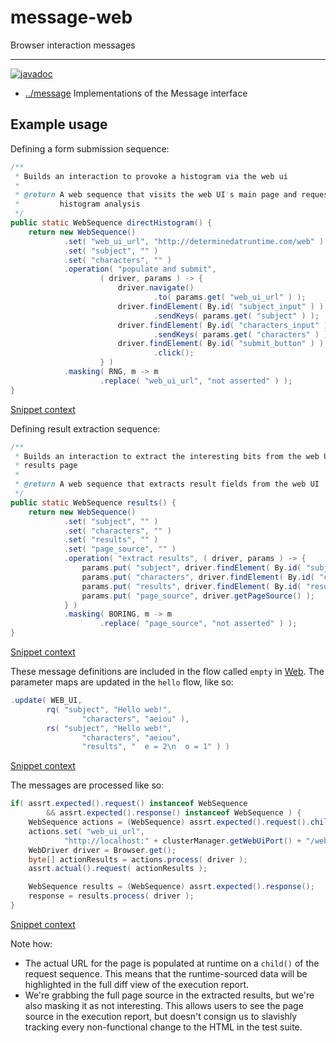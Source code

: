 
<!-- title start -->

# message-web

Browser interaction messages

---
[![javadoc](https://javadoc.io/badge2/com.mastercard.test.flow/message-web/javadoc.svg)](https://javadoc.io/doc/com.mastercard.test.flow/message-web)

 * [../message](..) Implementations of the Message interface

<!-- title end -->

## Example usage

Defining a form submission sequence:

<!-- snippet start -->

<!-- Messages:form_submission -->

```java
/**
 * Builds an interaction to provoke a histogram via the web ui
 *
 * @return A web sequence that visits the web UI's main page and requests a
 *         histogram analysis
 */
public static WebSequence directHistogram() {
	return new WebSequence()
			.set( "web_ui_url", "http://determinedatruntime.com/web" )
			.set( "subject", "" )
			.set( "characters", "" )
			.operation( "populate and submit",
					( driver, params ) -> {
						driver.navigate()
								.to( params.get( "web_ui_url" ) );
						driver.findElement( By.id( "subject_input" ) )
								.sendKeys( params.get( "subject" ) );
						driver.findElement( By.id( "characters_input" ) )
								.sendKeys( params.get( "characters" ) );
						driver.findElement( By.id( "submit_button" ) )
								.click();
					} )
			.masking( RNG, m -> m
					.replace( "web_ui_url", "not asserted" ) );
}
```
[Snippet context](../../example/app-model/src/main/java/com/mastercard/test/flow/example/app/model/Messages.java#L321-L345,321-345)

<!-- snippet end -->

Defining result extraction sequence:

<!-- snippet start -->

<!-- Messages:result_extraction -->

```java
/**
 * Builds an interaction to extract the interesting bits from the web UI's
 * results page
 *
 * @return A web sequence that extracts result fields from the web UI
 */
public static WebSequence results() {
	return new WebSequence()
			.set( "subject", "" )
			.set( "characters", "" )
			.set( "results", "" )
			.set( "page_source", "" )
			.operation( "extract results", ( driver, params ) -> {
				params.put( "subject", driver.findElement( By.id( "subject_output" ) ).getText() );
				params.put( "characters", driver.findElement( By.id( "characters_output" ) ).getText() );
				params.put( "results", driver.findElement( By.id( "results_output" ) ).getText() );
				params.put( "page_source", driver.getPageSource() );
			} )
			.masking( BORING, m -> m
					.replace( "page_source", "not asserted" ) );
}
```
[Snippet context](../../example/app-model/src/main/java/com/mastercard/test/flow/example/app/model/Messages.java#L349-L369,349-369)

<!-- snippet end -->

These message definitions are included in the flow called `empty` in [Web][model.Web].
The parameter maps are updated in the `hello` flow, like so:

<!-- snippet start -->

<!-- model.Web:parameter_update -->

```java
.update( WEB_UI,
		rq( "subject", "Hello web!",
				"characters", "aeiou" ),
		rs( "subject", "Hello web!",
				"characters", "aeiou",
				"results", "  e = 2\n  o = 1" ) )
```
[Snippet context](../../example/app-model/src/main/java/com/mastercard/test/flow/example/app/model/Web.java#L54-L59,54-59)

<!-- snippet end -->

<!-- code_link_start -->

[model.Web]: ../../example/app-model/src/main/java/com/mastercard/test/flow/example/app/model/Web.java

<!-- code_link_end -->

The messages are processed like so:

<!-- snippet start -->

<!-- IntegrationTest:browser_invocation -->

```java
if( assrt.expected().request() instanceof WebSequence
		&& assrt.expected().response() instanceof WebSequence ) {
	WebSequence actions = (WebSequence) assrt.expected().request().child();
	actions.set( "web_ui_url",
			"http://localhost:" + clusterManager.getWebUiPort() + "/web" );
	WebDriver driver = Browser.get();
	byte[] actionResults = actions.process( driver );
	assrt.actual().request( actionResults );

	WebSequence results = (WebSequence) assrt.expected().response();
	response = results.process( driver );
}
```
[Snippet context](../../example/app-itest/src/test/java/com/mastercard/test/flow/example/app/itest/IntegrationTest.java#L154-L165,154-165)

<!-- snippet end -->

Note how:
 * The actual URL for the page is populated at runtime on a `child()` of the request sequence. This means that the runtime-sourced data will be highlighted in the full diff view of the execution report.
 * We're grabbing the full page source in the extracted results, but we're also masking it as not interesting. This allows users to see the page source in the execution report, but doesn't consign us to slavishly tracking every non-functional change to the HTML in the test suite.
